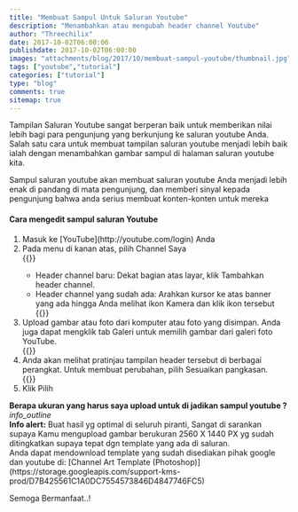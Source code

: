 ```yaml
---
title: "Membuat Sampul Untuk Saluran Youtube"
description: "Menambahkan atau mengubah header channel Youtube"
author: "Threechilix"
date: 2017-10-02T06:00:00
publishdate: 2017-10-02T06:00:00
images: "attachments/blog/2017/10/membuat-sampul-youtube/thumbnail.jpg"
tags: ["youtube","tutorial"]
categories: ["tutorial"]
type: "blog"
comments: true
sitemap: true
---
```

Tampilan Saluran Youtube sangat berperan baik untuk memberikan nilai lebih bagi para pengunjung yang berkunjung ke saluran youtube Anda. Salah satu cara untuk membuat tampilan saluran youtube menjadi lebih baik ialah dengan menambahkan gambar sampul di halaman saluran youtube kita.

Sampul saluran youtube akan membuat saluran youtube Anda menjadi lebih enak di pandang di mata pengunjung, dan memberi sinyal kepada pengunjung bahwa anda serius membuat konten-konten untuk mereka

#### Cara mengedit sampul saluran Youtube
<ol>
<li>Masuk ke [YouTube](http://youtube.com/login) Anda<br />
</li>
<li>Pada menu di kanan atas, pilih Channel Saya<br />
{{<images width="80%" title="Link Youtube" src="/attachments/blog/2017/10/membuat-sampul-youtube/1.jpg">}}
<ul>
<li>Header channel baru: Dekat bagian atas layar, klik Tambahkan header channel.</li>
<li>Header channel yang sudah ada: Arahkan kursor ke atas banner yang ada hingga Anda melihat ikon Kamera dan klik ikon tersebut<br />
{{<images width="80%" title="Link Youtube" src="/attachments/blog/2017/10/membuat-sampul-youtube/2.jpg">}}
</li>
</ul></li>
<li>Upload gambar atau foto dari komputer atau foto yang disimpan. Anda juga dapat mengklik tab Galeri untuk memilih gambar dari galeri foto YouTube.<br />
{{<images width="80%" title="Link Youtube" src="/attachments/blog/2017/10/membuat-sampul-youtube/3.jpg">}}</li>
<li>Anda akan melihat pratinjau tampilan header tersebut di berbagai perangkat. Untuk membuat perubahan, pilih Sesuaikan pangkasan.<br />
{{<images width="80%" title="Link Youtube" src="/attachments/blog/2017/10/membuat-sampul-youtube/4.jpg">}}</li>
<li>Klik Pilih</li>
</ol>
<b>Berapa ukuran yang harus saya upload untuk di jadikan sampul youtube ?</b>
<div class="alert alert-info">
  <div class="alert-icon">
  <i class="material-icons">info_outline</i>
  </div>
  <b>Info alert:</b> Buat hasil yg optimal di seluruh piranti, Sangat di sarankan supaya Kamu mengupload gambar berukuran 2560 X 1440 PX yg sudah ditingkatkan supaya tepat dgn template yang ada di saluran.
</div>
Anda dapat mendownload template yang sudah disediakan pihak google dan youtube di: [Channel Art Template (Photoshop)](https://storage.googleapis.com/support-kms-prod/D7B425561C1A0DC7554573846D4847746FC5)

Semoga Bermanfaat..!
